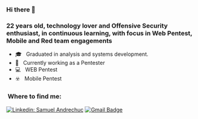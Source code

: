 ### Hi there 👋

<h3> 22 years old, technology lover and Offensive Security enthusiast, in continuous learning, with focus in Web Pentest, Mobile and Red team engagements </h3>

- 🎓 &nbsp; Graduated in analysis and systems development. 
- 🔹 &nbsp; Currently working as a Pentester
- 💻 &nbsp; WEB Pentest
- ☣️ &nbsp; Mobile Pentest

<h3> &nbsp;Where to find me: </h3> 

[![Linkedin: Samuel Andrechuc](https://img.shields.io/badge/-SamuelAndrechuc-blue?style=flat-square&logo=Linkedin&logoColor=white&link=www.linkedin.com/in/samuelandrechuc
)](www.linkedin.com/in/samuelandrechuc)
[![Gmail Badge](https://img.shields.io/badge/-samuelandrechuc@gmail.com-006bed?style=flat-square&logo=Gmail&logoColor=white&link=mailto:samuelandrechuc@gmail.com)](mailto:samuelandrechuc@gmail.com)

<br/>
